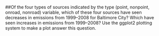 ##Of the four types of sources indicated by the type (point, nonpoint, onroad, nonroad) variable, which of these four sources
have seen decreases in emissions from 1999–2008 for Baltimore City? Which have seen increases in emissions from 1999–2008? Use the ggplot2 plotting system to make a plot answer this question.
